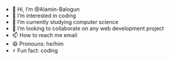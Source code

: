 - 👋 Hi, I’m @Alamin-Balogun
- 👀 I’m interested in coding 
- 🌱 I’m currently studying computer science  
- 💞️ I’m looking to collaborate on any web development project 
- 📫 How to reach me email
- 😄 Pronouns: he/him
- ⚡ Fun fact: coding

<!---
Alamin-Balogun/Alamin-Balogun is a ✨ special ✨ repository because its `README.md` (this file) appears on your GitHub profile.
You can click the Preview link to take a look at your changes.
--->
